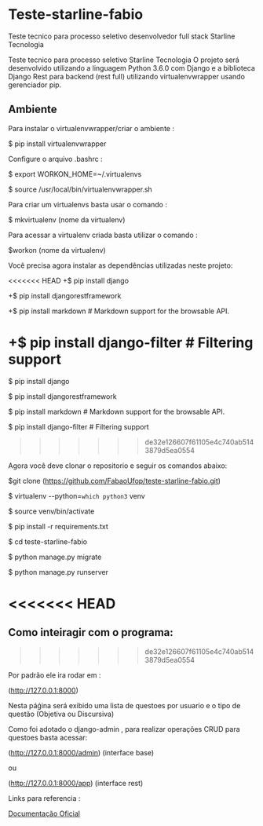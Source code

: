 # Teste-starline-fabio
Teste tecnico para processo seletivo desenvolvedor full stack Starline Tecnologia

Teste tecnico para processo seletivo Starline Tecnologia
O projeto será desenvolvido utilizando a linguagem Python 3.6.0 com Django e a biblioteca Django Rest para backend (rest full) utilizando virtualenvwrapper usando gerenciador pip.

## Ambiente

Para instalar o virtualenvwrapper/criar o ambiente :

$ pip install virtualenvwrapper

Configure o arquivo .bashrc :

$ export WORKON_HOME=~/.virtualenvs

$ source /usr/local/bin/virtualenvwrapper.sh

Para criar um virtualenvs basta usar o comando :

$ mkvirtualenv (nome da virtualenv)

Para acessar a virtualenv criada basta utilizar o comando :

$workon (nome da virtualenv)

Você precisa agora instalar as dependências utilizadas neste projeto:

<<<<<<< HEAD
+$ pip install django

+$ pip install djangorestframework

+$ pip install markdown       # Markdown support for the browsable API.

+$ pip install django-filter  # Filtering support
=======
$ pip install django

$ pip install djangorestframework

$ pip install markdown       # Markdown support for the browsable API.

$ pip install django-filter  # Filtering support
>>>>>>> de32e126607f61105e4c740ab5143879d5ea0554

Agora você deve clonar o repositorio e seguir os comandos abaixo:

$git clone (https://github.com/FabaoUfop/teste-starline-fabio.git)

$ virtualenv --python=`which python3` venv

$ source venv/bin/activate

$ pip install -r requirements.txt

$ cd teste-starline-fabio

$ python manage.py migrate

$ python manage.py runserver

<<<<<<< HEAD
=======
## Como inteiragir com o programa:
>>>>>>> de32e126607f61105e4c740ab5143879d5ea0554

Por padrão ele ira rodar em :

(http://127.0.0.1:8000)

Nesta páǵina será exibido uma lista de questoes por usuario e o tipo de questão (Objetiva ou Discursiva)

Como foi adotado o django-admin , para realizar operações CRUD para questoes basta acessar:

(http://127.0.0.1:8000/admin) (interface base)

ou

(http://127.0.0.1:8000/app) (interface rest)

Links para referencia :

[Documentação Oficial](http://www.django-rest-framework.org/)
